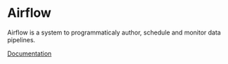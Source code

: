 Airflow
====
Airflow is a system to programmaticaly author, schedule and monitor data pipelines. 

[Documentation](http://airflow.readthedocs.org/en/latest/)
